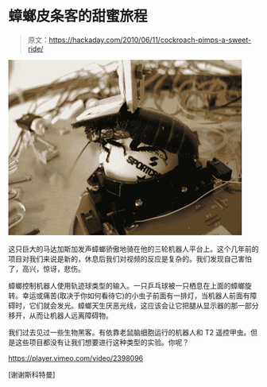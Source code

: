 # 蟑螂皮条客的甜蜜旅程

> 原文：<https://hackaday.com/2010/06/11/cockroach-pimps-a-sweet-ride/>

![](img/0ebf13775f2daccc5c99f8860b9d03c6.png "cockroach-controlled-robot")

这只巨大的马达加斯加发声蟑螂骄傲地骑在他的三轮机器人平台上。这个几年前的项目对我们来说是新的，休息后我们对视频的反应是复杂的。我们发现自己害怕了，高兴，惊讶，悲伤。

蟑螂控制机器人使用轨迹球类型的输入。一只乒乓球被一只栖息在上面的蟑螂旋转。幸运或痛苦(取决于你如何看待它)的小虫子前面有一排灯，当机器人前面有障碍时，它们就会发光。蟑螂天生厌恶光线，这应该会让它把腿从显示器的那一部分移开，从而让机器人远离障碍物。

我们过去见过一些生物黑客。有依靠老鼠脑细胞运行的机器人和 T2 遥控甲虫。但是这些项目都没有让我们想要进行这种类型的实验。你呢？

<https://player.vimeo.com/video/2398096>

</div> <p>[谢谢斯科特曼]</p> </body> </html>